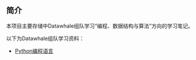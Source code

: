 
## 简介

本项目主要存储中Datawhale组队学习“编程、数据结构与算法”方向的学习笔记。

以下为Datawhale组队学习资料：

- [Python编程语言](https://github.com/datawhalechina/team-learning-program/tree/master/PythonLanguage)



